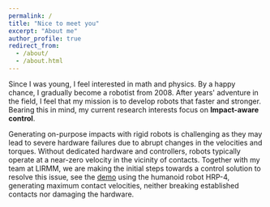 ```yaml
---
permalink: /
title: "Nice to meet you"
excerpt: "About me"
author_profile: true
redirect_from: 
  - /about/
  - /about.html
---
```


Since I was young, I feel interested in math and physics. By a happy chance, I gradually become a robotist from 2008. After years' adventure in the field, I feel that my mission is to develop robots that  faster and stronger. Bearing this in mind, my current research interests focus on **Impact-aware control**. 

Generating on-purpose impacts with rigid robots is challenging as they may lead to severe hardware failures due to  abrupt changes in the velocities and torques. Without dedicated hardware and controllers, robots typically operate at a near-zero velocity in the vicinity of contacts. Together with my team at LIRMM, we are making the initial steps towards a control solution to resolve this issue, see the [demo](https://youtu.be/-ciumPp6hzE) using the humanoid robot HRP-4, generating maximum contact velocities, neither breaking established contacts nor damaging the hardware.
